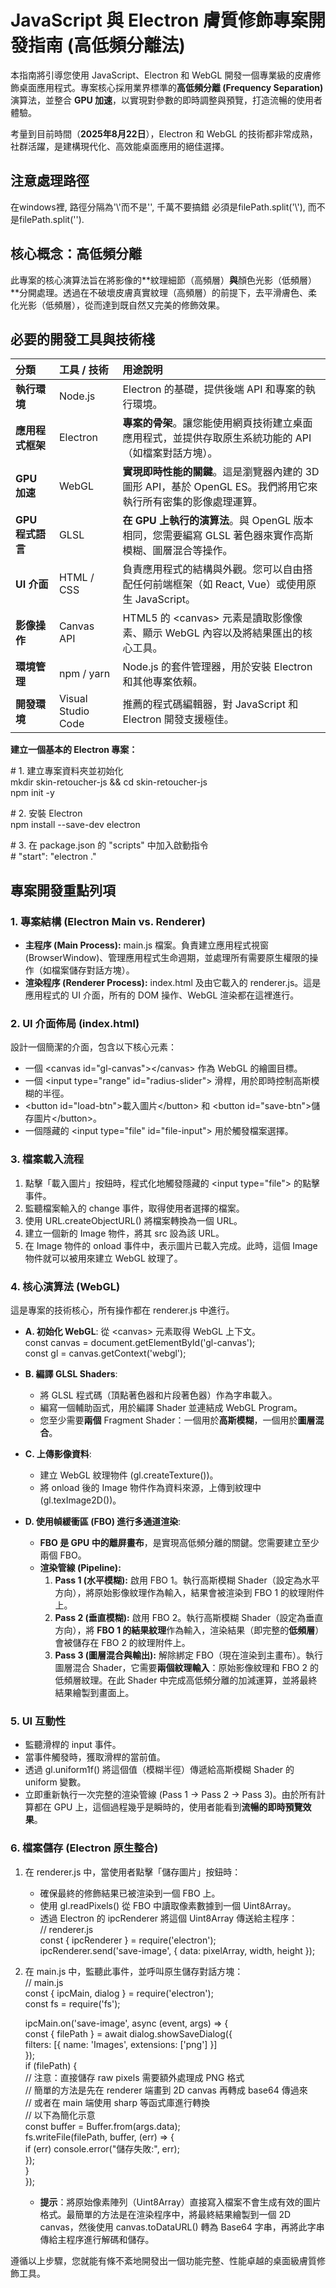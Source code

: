 # **JavaScript 與 Electron 膚質修飾專案開發指南 (高低頻分離法)**

本指南將引導您使用 JavaScript、Electron 和 WebGL 開發一個專業級的皮膚修飾桌面應用程式。專案核心採用業界標準的**高低頻分離 (Frequency Separation)** 演算法，並整合 **GPU 加速**，以實現對參數的即時調整與預覽，打造流暢的使用者體驗。

考量到目前時間（**2025年8月22日**），Electron 和 WebGL 的技術都非常成熟，社群活躍，是建構現代化、高效能桌面應用的絕佳選擇。

## **注意處理路徑**
在windows裡, 路徑分隔為'\\'而不是'\', 千萬不要搞錯
必須是filePath.split('\\'), 而不是filePath.split('\').




## **核心概念：高低頻分離**

此專案的核心演算法旨在將影像的\*\*紋理細節（高頻層）**與**顏色光影（低頻層）\*\*分開處理。透過在不破壞皮膚真實紋理（高頻層）的前提下，去平滑膚色、柔化光影（低頻層），從而達到既自然又完美的修飾效果。

## **必要的開發工具與技術棧**

| 分類 | 工具 / 技術 | 用途說明 |
| :---- | :---- | :---- |
| **執行環境** | Node.js | Electron 的基礎，提供後端 API 和專案的執行環境。 |
| **應用程式框架** | Electron | **專案的骨架**。讓您能使用網頁技術建立桌面應用程式，並提供存取原生系統功能的 API（如檔案對話方塊）。 |
| **GPU 加速** | WebGL | **實現即時性能的關鍵**。這是瀏覽器內建的 3D 圖形 API，基於 OpenGL ES。我們將用它來執行所有密集的影像處理運算。 |
| **GPU 程式語言** | GLSL | **在 GPU 上執行的演算法**。與 OpenGL 版本相同，您需要編寫 GLSL 著色器來實作高斯模糊、圖層混合等操作。 |
| **UI 介面** | HTML / CSS | 負責應用程式的結構與外觀。您可以自由搭配任何前端框架（如 React, Vue）或使用原生 JavaScript。 |
| **影像操作** | Canvas API | HTML5 的 \<canvas\> 元素是讀取影像像素、顯示 WebGL 內容以及將結果匯出的核心工具。 |
| **環境管理** | npm / yarn | Node.js 的套件管理器，用於安裝 Electron 和其他專案依賴。 |
| **開發環境** | Visual Studio Code | 推薦的程式碼編輯器，對 JavaScript 和 Electron 開發支援極佳。 |

**建立一個基本的 Electron 專案：**

\# 1\. 建立專案資料夾並初始化  
mkdir skin-retoucher-js && cd skin-retoucher-js  
npm init \-y

\# 2\. 安裝 Electron  
npm install \--save-dev electron

\# 3\. 在 package.json 的 "scripts" 中加入啟動指令  
\# "start": "electron ."

## **專案開發重點列項**

### **1\. 專案結構 (Electron Main vs. Renderer)**

* **主程序 (Main Process):** main.js 檔案。負責建立應用程式視窗 (BrowserWindow)、管理應用程式生命週期，並處理所有需要原生權限的操作（如檔案儲存對話方塊）。  
* **渲染程序 (Renderer Process):** index.html 及由它載入的 renderer.js。這是應用程式的 UI 介面，所有的 DOM 操作、WebGL 渲染都在這裡進行。

### **2\. UI 介面佈局 (index.html)**

設計一個簡潔的介面，包含以下核心元素：

* 一個 \<canvas id="gl-canvas"\>\</canvas\> 作為 WebGL 的繪圖目標。  
* 一個 \<input type="range" id="radius-slider"\> 滑桿，用於即時控制高斯模糊的半徑。  
* \<button id="load-btn"\>載入圖片\</button\> 和 \<button id="save-btn"\>儲存圖片\</button\>。  
* 一個隱藏的 \<input type="file" id="file-input"\> 用於觸發檔案選擇。

### **3\. 檔案載入流程**

1. 點擊「載入圖片」按鈕時，程式化地觸發隱藏的 \<input type="file"\> 的點擊事件。  
2. 監聽檔案輸入的 change 事件，取得使用者選擇的檔案。  
3. 使用 URL.createObjectURL() 將檔案轉換為一個 URL。  
4. 建立一個新的 Image 物件，將其 src 設為該 URL。  
5. 在 Image 物件的 onload 事件中，表示圖片已載入完成。此時，這個 Image 物件就可以被用來建立 WebGL 紋理了。

### **4\. 核心演算法 (WebGL)**

這是專案的技術核心，所有操作都在 renderer.js 中進行。

* **A. 初始化 WebGL**: 從 \<canvas\> 元素取得 WebGL 上下文。  
  const canvas \= document.getElementById('gl-canvas');  
  const gl \= canvas.getContext('webgl');

* **B. 編譯 GLSL Shaders**:  
  * 將 GLSL 程式碼（頂點著色器和片段著色器）作為字串載入。  
  * 編寫一個輔助函式，用於編譯 Shader 並連結成 WebGL Program。  
  * 您至少需要**兩個** Fragment Shader：一個用於**高斯模糊**，一個用於**圖層混合**。  
* **C. 上傳影像資料**:  
  * 建立 WebGL 紋理物件 (gl.createTexture())。  
  * 將 onload 後的 Image 物件作為資料來源，上傳到紋理中 (gl.texImage2D())。  
* **D. 使用幀緩衝區 (FBO) 進行多通道渲染**:  
  * **FBO 是 GPU 中的離屏畫布**，是實現高低頻分離的關鍵。您需要建立至少兩個 FBO。  
  * **渲染管線 (Pipeline):**  
    1. **Pass 1 (水平模糊):** 啟用 FBO 1。執行高斯模糊 Shader（設定為水平方向），將原始影像紋理作為輸入，結果會被渲染到 FBO 1 的紋理附件上。  
    2. **Pass 2 (垂直模糊):** 啟用 FBO 2。執行高斯模糊 Shader（設定為垂直方向），將 **FBO 1 的結果紋理**作為輸入，渲染結果（即完整的**低頻層**）會被儲存在 FBO 2 的紋理附件上。  
    3. **Pass 3 (圖層混合與輸出):** 解除綁定 FBO（現在渲染到主畫布）。執行圖層混合 Shader，它需要**兩個紋理輸入**：原始影像紋理和 FBO 2 的低頻層紋理。在此 Shader 中完成高低頻分離的加減運算，並將最終結果繪製到畫面上。

### **5\. UI 互動性**

* 監聽滑桿的 input 事件。  
* 當事件觸發時，獲取滑桿的當前值。  
* 透過 gl.uniform1f() 將這個值（模糊半徑）傳遞給高斯模糊 Shader 的 uniform 變數。  
* 立即重新執行一次完整的渲染管線 (Pass 1 \-\> Pass 2 \-\> Pass 3)。由於所有計算都在 GPU 上，這個過程幾乎是瞬時的，使用者能看到**流暢的即時預覽效果**。

### **6\. 檔案儲存 (Electron 原生整合)**

1. 在 renderer.js 中，當使用者點擊「儲存圖片」按鈕時：  
   * 確保最終的修飾結果已被渲染到一個 FBO 上。  
   * 使用 gl.readPixels() 從 FBO 中讀取像素數據到一個 Uint8Array。  
   * 透過 Electron 的 ipcRenderer 將這個 Uint8Array 傳送給主程序：  
     // renderer.js  
     const { ipcRenderer } \= require('electron');  
     ipcRenderer.send('save-image', { data: pixelArray, width, height });

2. 在 main.js 中，監聽此事件，並呼叫原生儲存對話方塊：  
   // main.js  
   const { ipcMain, dialog } \= require('electron');  
   const fs \= require('fs');

   ipcMain.on('save-image', async (event, args) \=\> {  
       const { filePath } \= await dialog.showSaveDialog({  
           filters: \[{ name: 'Images', extensions: \['png'\] }\]  
       });  
       if (filePath) {  
           // 注意：直接儲存 raw pixels 需要額外處理成 PNG 格式  
           // 簡單的方法是先在 renderer 端畫到 2D canvas 再轉成 base64 傳過來  
           // 或者在 main 端使用 sharp 等函式庫進行轉換  
           // 以下為簡化示意  
           const buffer \= Buffer.from(args.data);  
           fs.writeFile(filePath, buffer, (err) \=\> {  
               if (err) console.error("儲存失敗:", err);  
           });  
       }  
   });

   * **提示**：將原始像素陣列（Uint8Array）直接寫入檔案不會生成有效的圖片格式。最簡單的方法是在渲染程序中，將最終結果繪製到一個 2D canvas，然後使用 canvas.toDataURL() 轉為 Base64 字串，再將此字串傳給主程序進行解碼和儲存。

遵循以上步驟，您就能有條不紊地開發出一個功能完整、性能卓越的桌面級膚質修飾工具。